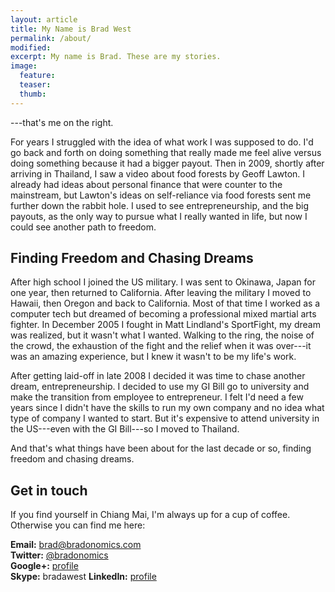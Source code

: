 ```yaml
---
layout: article
title: My Name is Brad West
permalink: /about/
modified:
excerpt: My name is Brad. These are my stories.
image:
  feature:
  teaser:
  thumb:
---
```


---that's me on the right.

For years I struggled with the idea of what work I was supposed to do. I'd go back and forth on doing something that really made me feel alive versus doing something because it had a bigger payout. Then in 2009, shortly after arriving in Thailand, I saw a video about food forests by Geoff Lawton. I already had ideas about personal finance that were counter to the mainstream, but Lawton's ideas on self-reliance via food forests sent me further down the rabbit hole. I used to see entrepreneurship, and the big payouts, as the only way to pursue what I really wanted in life, but now I could see another path to freedom.

## Finding Freedom and Chasing Dreams

After high school I joined the US military. I was sent to Okinawa, Japan for one year, then returned to California. After leaving the military I moved to Hawaii, then Oregon and back to California. Most of that time I worked as a computer tech but dreamed of becoming a professional mixed martial arts fighter. In December 2005 I fought in Matt Lindland's SportFight, my dream was realized, but it wasn't what I wanted. Walking to the ring, the noise of the crowd, the exhaustion of the fight and the relief when it was over---it was an amazing experience, but I knew it wasn't to be my life's work.

After getting laid-off in late 2008 I decided it was time to chase another dream, entrepreneurship. I decided to use my GI Bill go to university and make the transition from employee to entrepreneur. I felt I'd need a few years since I didn't have the skills to run my own company and no idea what type of company I wanted to start. But it's expensive to attend university in the US---even with the GI Bill---so I moved to Thailand.

And that's what things have been about for the last decade or so, finding freedom and chasing dreams.

## Get in touch

If you find yourself in Chiang Mai, I'm always up for a cup of coffee. Otherwise you can find me here:

**Email:** [brad@bradonomics.com](mailto:brad@bradonomics.com)<br>
**Twitter:** [@bradonomics](http://twitter.com/bradonomics)<br>
**Google+:** [profile](https://plus.google.com/103163741383795666289/)<br>
**Skype:** bradawest
**LinkedIn:** [profile](http://th.linkedin.com/pub/brad-west/31/aab/a0b/)